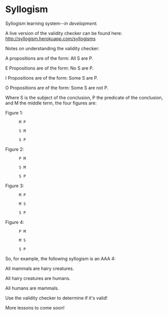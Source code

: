 # Syllogism

Syllogism learning system--<em>in development.</em>

A live version of the validity checker can be found here: <a> http://syllogism.herokuapp.com/syllogisms </a>

Notes on understanding the validity checker:

A propositions are of the form: All S are P.

E Propositions are of the form: No S are P.

I Propositions are of the form: Some S are P.

O Propositions are of the form: Some S are not P.


Where S is the subject of the conclusion, P the predicate of the conclusion, and M the middle term, the four figures are: 

Figure 1: 

          M P

          S M
          
          S P

Figure 2: 

          P M

          S M
          
          S P

Figure 3: 

          M P

          M S
          
          S P
          
Figure 4: 

          P M

          M S
          
          S P
          
So, for example, the following syllogism is an AAA 4:

All mammals are hairy creatures.

All hairy creatures are humans.

All humans are mammals. 

Use the validity checker to determine if it's valid!

More lessons to come soon!
